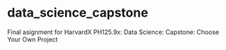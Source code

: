 # data_science_capstone
Final asignment for HarvardX PH125.9x: Data Science: Capstone: Choose Your Own Project
